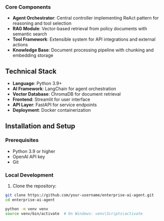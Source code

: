 
### Core Components

- **Agent Orchestrator**: Central controller implementing ReAct pattern for reasoning and tool selection
- **RAG Module**: Vector-based retrieval from policy documents with semantic search
- **Tool Framework**: Extensible system for API integrations and external actions
- **Knowledge Base**: Document processing pipeline with chunking and embedding storage

## Technical Stack

- **Language**: Python 3.9+
- **AI Framework**: LangChain for agent orchestration
- **Vector Database**: ChromaDB for document retrieval
- **Frontend**: Streamlit for user interface
- **API Layer**: FastAPI for service endpoints
- **Deployment**: Docker containerization

## Installation and Setup

### Prerequisites

- Python 3.9 or higher
- OpenAI API key
- Git

### Local Development

1. Clone the repository:
```bash
git clone https://github.com/your-username/enterprise-ai-agent.git
cd enterprise-ai-agent

python -m venv venv
source venv/bin/activate  # On Windows: venv\Scripts\activate
